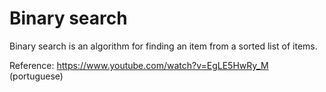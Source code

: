 # Binary search

Binary search is an algorithm for finding an item from a sorted list of items.

Reference: https://www.youtube.com/watch?v=EgLE5HwRy_M (portuguese)